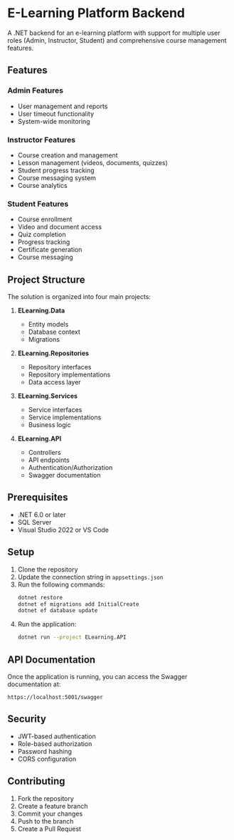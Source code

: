 # E-Learning Platform Backend

A .NET backend for an e-learning platform with support for multiple user roles (Admin, Instructor, Student) and comprehensive course management features.

## Features

### Admin Features

- User management and reports
- User timeout functionality
- System-wide monitoring

### Instructor Features

- Course creation and management
- Lesson management (videos, documents, quizzes)
- Student progress tracking
- Course messaging system
- Course analytics

### Student Features

- Course enrollment
- Video and document access
- Quiz completion
- Progress tracking
- Certificate generation
- Course messaging

## Project Structure

The solution is organized into four main projects:

1. **ELearning.Data**

   - Entity models
   - Database context
   - Migrations

2. **ELearning.Repositories**

   - Repository interfaces
   - Repository implementations
   - Data access layer

3. **ELearning.Services**

   - Service interfaces
   - Service implementations
   - Business logic

4. **ELearning.API**
   - Controllers
   - API endpoints
   - Authentication/Authorization
   - Swagger documentation

## Prerequisites

- .NET 6.0 or later
- SQL Server
- Visual Studio 2022 or VS Code

## Setup

1. Clone the repository
2. Update the connection string in `appsettings.json`
3. Run the following commands:
   ```bash
   dotnet restore
   dotnet ef migrations add InitialCreate
   dotnet ef database update
   ```
4. Run the application:
   ```bash
   dotnet run --project ELearning.API
   ```

## API Documentation

Once the application is running, you can access the Swagger documentation at:

```
https://localhost:5001/swagger
```

## Security

- JWT-based authentication
- Role-based authorization
- Password hashing
- CORS configuration

## Contributing

1. Fork the repository
2. Create a feature branch
3. Commit your changes
4. Push to the branch
5. Create a Pull Request
